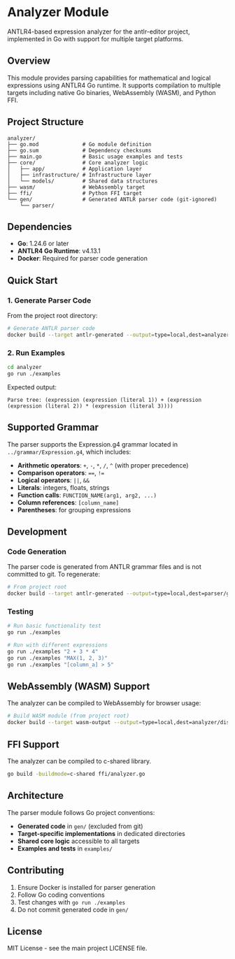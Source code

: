 # Analyzer Module

ANTLR4-based expression analyzer for the antlr-editor project, implemented in Go with support for multiple target platforms.

## Overview

This module provides parsing capabilities for mathematical and logical expressions using ANTLR4 Go runtime. It supports compilation to multiple targets including native Go binaries, WebAssembly (WASM), and Python FFI.

## Project Structure

```
analyzer/
├── go.mod              # Go module definition
├── go.sum              # Dependency checksums
├── main.go             # Basic usage examples and tests
├── core/               # Core analyzer logic
│   ├── app/            # Application layer
│   ├── infrastructure/ # Infrastructure layer  
│   └── models/         # Shared data structures
├── wasm/               # WebAssembly target
├── ffi/                # Python FFI target
└── gen/                # Generated ANTLR parser code (git-ignored)
    └── parser/
```

## Dependencies

- **Go**: 1.24.6 or later
- **ANTLR4 Go Runtime**: v4.13.1
- **Docker**: Required for parser code generation

## Quick Start

### 1. Generate Parser Code

From the project root directory:

```bash
# Generate ANTLR parser code
docker build --target antlr-generated --output=type=local,dest=analyzer/gen/parser -f analyzer/Dockerfile .
```

### 2. Run Examples

```bash
cd analyzer
go run ./examples
```

Expected output:
```
Parse tree: (expression (expression (literal 1)) + (expression (expression (literal 2)) * (expression (literal 3))))
```

## Supported Grammar

The parser supports the Expression.g4 grammar located in `../grammar/Expression.g4`, which includes:

- **Arithmetic operators**: `+`, `-`, `*`, `/`, `^` (with proper precedence)
- **Comparison operators**: `==`, `!=`
- **Logical operators**: `||`, `&&`
- **Literals**: integers, floats, strings
- **Function calls**: `FUNCTION_NAME(arg1, arg2, ...)`
- **Column references**: `[column_name]`
- **Parentheses**: for grouping expressions

## Development

### Code Generation

The parser code is generated from ANTLR grammar files and is not committed to git. To regenerate:

```bash
# From project root
docker build --target antlr-generated --output=type=local,dest=parser/gen/parser -f parser/Dockerfile .
```

### Testing

```bash
# Run basic functionality test
go run ./examples

# Run with different expressions
go run ./examples "2 + 3 * 4"
go run ./examples "MAX(1, 2, 3)"
go run ./examples "[column_a] > 5"
```

## WebAssembly (WASM) Support

The analyzer can be compiled to WebAssembly for browser usage:

```bash
# Build WASM module (from project root)
docker build --target wasm-output --output=type=local,dest=analyzer/dist -f analyzer/Dockerfile .
```

## FFI Support

The analyzer can be compiled to c-shared library.

```bash
go build -buildmode=c-shared ffi/analyzer.go
```

## Architecture

The parser module follows Go project conventions:

- **Generated code** in `gen/` (excluded from git)
- **Target-specific implementations** in dedicated directories
- **Shared core logic** accessible to all targets
- **Examples and tests** in `examples/`

## Contributing

1. Ensure Docker is installed for parser generation
2. Follow Go coding conventions
3. Test changes with `go run ./examples`
4. Do not commit generated code in `gen/`

## License

MIT License - see the main project LICENSE file.
